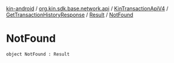 [kin-android](../../../../index.md) / [org.kin.sdk.base.network.api](../../../index.md) / [KinTransactionApiV4](../../index.md) / [GetTransactionHistoryResponse](../index.md) / [Result](index.md) / [NotFound](./-not-found.md)

# NotFound

`object NotFound : Result`